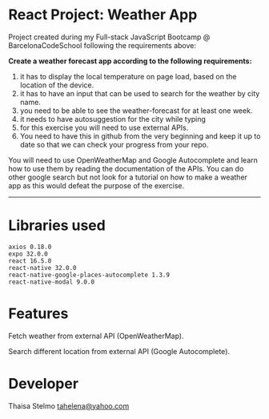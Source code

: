 # React Project: Weather App

Project created during my Full-stack JavaScript Bootcamp @ BarcelonaCodeSchool following the requirements above: 

**Create a weather forecast app according to the following requirements:**

1. it has to display the local  temperature on page load, based on the location of the device.
2. it has to have an input that can be used to search for the weather by city name.
3. you need to be able to see the weather-forecast  for at least one week.
4. it needs to have autosuggestion for the city while typing 
5. for this exercise you will need to use external APIs.
6. You need to have this in github from the very beginning and keep it up to date so that we can check your progress from your repo.

You will need to use OpenWeatherMap and Google Autocomplete and learn how to use them by reading the documentation of the APIs.
You can do other google search but not look for a tutorial on how to make a weather app as this would defeat the purpose of the exercise.

********************************************************************************************************************
# Libraries used
    axios 0.18.0
    expo 32.0.0
    react 16.5.0
    react-native 32.0.0
    react-native-google-places-autocomplete 1.3.9
    react-native-modal 9.0.0
 
 # Features
 
   Fetch weather from external API (OpenWeatherMap).
    
   Search different location from external API (Google Autocomplete).

# Developer

Thaisa Stelmo tahelena@yahoo.com

